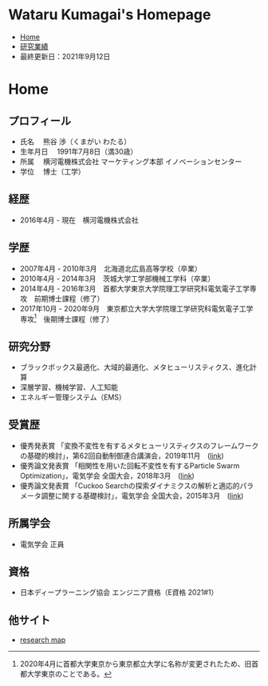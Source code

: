 # Wataru Kumagai's Homepage
* [Home](https://watarukumagai-git.github.io/)
* [研究業績](https://watarukumagai-git.github.io/publication/)
* 最終更新日：2021年9月12日

# Home
## プロフィール
* 氏名
　熊谷 渉（くまがい わたる）
* 生年月日
　1991年7月8日（満30歳）
* 所属
　横河電機株式会社 マーケティング本部 イノベーションセンター
* 学位
　博士（工学）

## 経歴
* 2016年4月 - 現在　横河電機株式会社

## 学歴
* 2007年4月 - 2010年3月　北海道北広島高等学校（卒業）
* 2010年4月 - 2014年3月　茨城大学工学部機械工学科（卒業）
* 2014年4月 - 2016年3月　首都大学東京大学院理工学研究科電気電子工学専攻　前期博士課程（修了）
* 2017年10月 - 2020年9月　東京都立大学大学院理工学研究科電気電子工学専攻[^1]　後期博士課程（修了）

[^1]:2020年4月に首都大学東京から東京都立大学に名称が変更されたため、旧首都大学東京のことである。

## 研究分野
* ブラックボックス最適化、大域的最適化、メタヒューリスティクス、進化計算
* 深層学習、機械学習、人工知能
* エネルギー管理システム（EMS）

## 受賞歴
* 優秀発表賞 「変換不変性を有するメタヒューリスティクスのフレームワークの基礎的検討」，第62回自動制御連合講演会，2019年11月　([link](https://www.jsme.or.jp/conference/rengo62/))
* 優秀論文発表賞 「相関性を用いた回転不変性を有するParticle Swarm Optimization」，電気学会 全国大会，2018年3月　([link](https://www.iee.jp/blog/epaward_2018/))
* 優秀論文発表賞 「Cuckoo Searchの探索ダイナミクスの解析と適応的パラメータ調整に関する基礎検討」，電気学会 全国大会，2015年3月　([link](http://denki.iee.jp/?page_id=13998))

## 所属学会
* 電気学会 正員

## 資格
* 日本ディープラーニング協会 エンジニア資格（E資格 2021#1） 

## 他サイト
* [research map](https://researchmap.jp/kumawata)
